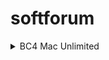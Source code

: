# softforum
<details>
  <summary>BC4 Mac Unlimited</summary>
  
1 . goto `beyond compare` folder
```
 cd "/Applications/Beyond Compare.app/Contents/MacOS/"
```

2 . rename `BCompare` to `BCompare.real`
```
 mv BCompare BCompare.real
```

3 . new a file named BCompare
```
 touch BCompare
```
4 . write following code into `BCompare`
```
#! /bin/bash
if [ -f $HOME/Library/Application\ Support/Beyond\ Compare/registry.dat ]
then
    rm $HOME/Library/Application\ Support/Beyond\ Compare/registry.dat
fi
"/Applications/Beyond Compare.app/Contents/MacOS/BCompare.real" &
```

5 . make `BCompare` executable.
```
chmod +x BCompare
```

refer to:
 [beyond-compare-4-for-mac-unlimited](http://tutandtips.blogspot.com/2015/10/beyond-compare-4-for-mac-unlimited.html)
</details>
